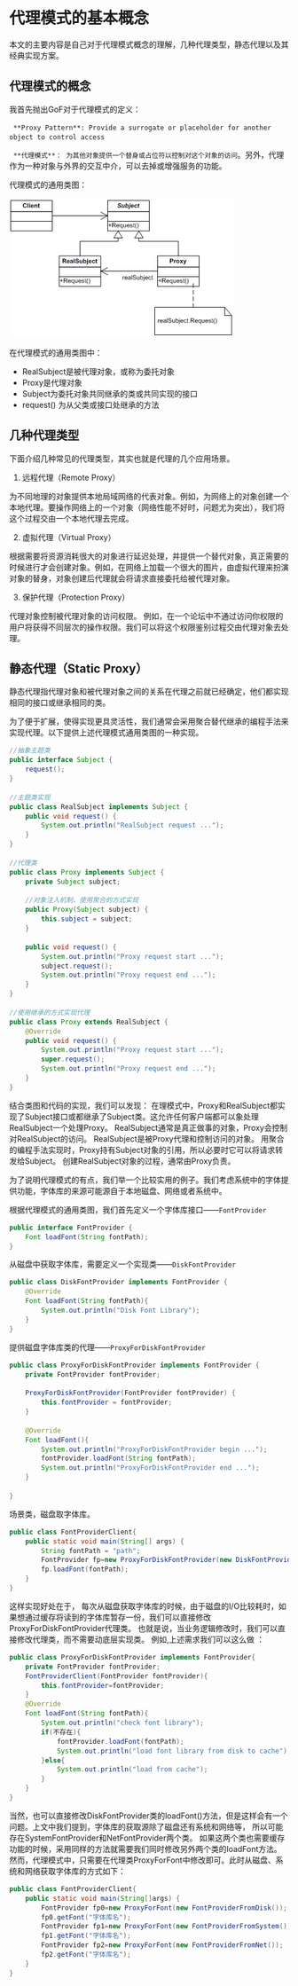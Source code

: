 # 代理模式的基本概念
本文的主要内容是自己对于代理模式概念的理解，几种代理类型，静态代理以及其经典实现方案。


## 代理模式的概念
我首先抛出GoF对于代理模式的定义：

` **Proxy Pattern**: Provide a surrogate or placeholder for another object to control access`

` **代理模式**： 为其他对象提供一个替身或占位符以控制对这个对象的访问`。另外，代理作为一种对象与外界的交互中介，可以去掉或增强服务的功能。

代理模式的通用类图：

![代理模式的通用类图](./images/proxy-pattern-common.png)

在代理模式的通用类图中：

- RealSubject是被代理对象，或称为委托对象
- Proxy是代理对象
- Subject为委托对象共同继承的类或共同实现的接口
- request() 为从父类或接口处继承的方法

## 几种代理类型
下面介绍几种常见的代理类型，其实也就是代理的几个应用场景。

1. 远程代理（Remote Proxy）

为不同地理的对象提供本地局域网络的代表对象。例如，为网络上的对象创建一个本地代理。要操作网络上的一个对象（网络性能不好时，问题尤为突出），我们将这个过程交由一个本地代理去完成。

2. 虚拟代理（Virtual Proxy）

根据需要将资源消耗很大的对象进行延迟处理，并提供一个替代对象，真正需要的时候进行才会创建对象。例如，在网络上加载一个很大的图片，由虚拟代理来扮演对象的替身，对象创建后代理就会将请求直接委托给被代理对象。

3. 保护代理（Protection Proxy）

代理对象控制被代理对象的访问权限。 例如，在一个论坛中不通过访问你权限的用户将获得不同层次的操作权限。我们可以将这个权限鉴别过程交由代理对象去处理。

## 静态代理（Static Proxy）
静态代理指代理对象和被代理对象之间的关系在代理之前就已经确定，他们都实现相同的接口或继承相同的类。

为了便于扩展，使得实现更具灵活性，我们通常会采用聚合替代继承的编程手法来实现代理。以下提供上述代理模式通用类图的一种实现。


```java
//抽象主题类
public interface Subject {
    request();
}

//主题类实现
public class RealSubject implements Subject {
    public void request() {
        System.out.println("RealSubject request ...");
    }
}

//代理类
public class Proxy implements Subject {
    private Subject subject;
    
    //对象注入机制，使用聚合的方式实现
    public Proxy(Subject subject) {
        this.subject = subject;
    }

    public void request() {
        System.out.println("Proxy request start ...");
        subject.request();
        System.out.println("Proxy request end ...");
    }
}

//使用继承的方式实现代理
public class Proxy extends RealSubject {
    @Override 
    public void request() {
        System.out.println("Proxy request start ...");
        super.request();
        System.out.println("Proxy request end ...");
    }
}

```

结合类图和代码的实现，我们可以发现： 在理模式中，Proxy和RealSubject都实现了Subject接口或都继承了Subject类。这允许任何客户端都可以象处理RealSubject一个处理Proxy。 RealSubject通常是真正做事的对象，Proxy会控制对RealSubject的访问。 RealSubject是被Proxy代理和控制访问的对象。 用聚合的编程手法实现时，Proxy持有Subject对象的引用，所以必要时它可以将请求转发给Subject。 创建RealSubject对象的过程，通常由Proxy负责。

为了说明代理模式的有点，我们举一个比较实用的例子。我们考虑系统中的字体提供功能，字体库的来源可能源自于本地磁盘、网络或者系统中。

根据代理模式的通用类图，我们首先定义一个字体库接口——`FontProvider`
```java
public interface FontProvider {
    Font loadFont(String fontPath);
}

```
从磁盘中获取字体库，需要定义一个实现类——`DiskFontProvider`
```java
public class DiskFontProvider implements FontProvider {
    @Override
    Font loadFont(String fontPath){
        System.out.println("Disk Font Library");
    }
}
```
提供磁盘字体库类的代理——`ProxyForDiskFontProvider`
```java
public class ProxyForDiskFontProvider implements FontProvider {
    private FontProvider fontProvider;

    ProxyForDiskFontProvider(FontProvider fontProvider) {
        this.fontProvider = fontProvider;
    }

    @Override
    Font loadFont(){
        System.out.println("ProxyForDiskFontProvider begin ...");
        fontProvider.loadFont(String fontPath);
        System.out.println("ProxyForDiskFontProvider end ...");
    }

}
```
场景类，磁盘取字体库。

```java
public class FontProviderClient{
    public static void main(String[] args) {
        String fontPath = "path";
        FontProvider fp=new ProxyForDiskFontProvider(new DiskFontProvider());
        fp.loadFont(fontPath);
    }
}
```
这样实现好处在于， 每次从磁盘获取字体库的时候，由于磁盘的I/O比较耗时，如果想通过缓存将读到的字体库暂存一份，我们可以直接修改ProxyForDiskFontProvider代理类。 也就是说，当业务逻辑修改时，我们可以直接修改代理类，而不需要动底层实现类。 例如,上述需求我们可以这么做 ：

```java
public class ProxyForDiskFontProvider implements FontProvider{
    private FontProvider fontProvider;
    FontProviderClient(FontProvider fontProvider){
        this.fontProvider=fontProvider;
    }
    @Override
    Font loadFont(String fontPath){
        System.out.println("check font library");
        if(不存在){
            fontProvider.loadFont(fontPath);
            System.out.println("load font library from disk to cache");
        }else{
            System.out.println("load from cache");
        }
    }
}
```
当然，也可以直接修改DiskFontProvider类的loadFont()方法，但是这样会有一个问题。上文中我们提到，字体库的获取源除了磁盘还有系统和网络等， 所以可能存在SystemFontProvider和NetFontProvider两个类。 如果这两个类也需要缓存功能的时候，采用同样的方法就需要我们同时修改另外两个类的loadFont方法。然而，代理模式中，只需要在代理类ProxyForFont中修改即可。此时从磁盘、系统和网络获取字体库的方式如下：

```java
public class FontProviderClient{
    public static void main(String[]args) {
        FontProvider fp0=new ProxyForFont(new FontProviderFromDisk());
        fp0.getFont("字体库名");
        FontProvider fp1=new ProxyForFont(new FontProviderFromSystem());
        fp1.getFont("字体库名");
        FontProvider fp2=new ProxyForFont(new FontProviderFromNet());
        fp2.getFont("字体库名");
    }
}
```
